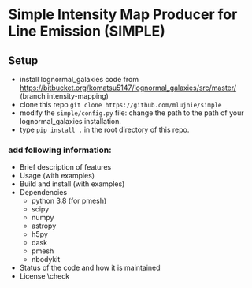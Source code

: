 # Simple Intensity Map Producer for Line Emission (SIMPLE)

## Setup
* install lognormal_galaxies code from https://bitbucket.org/komatsu5147/lognormal_galaxies/src/master/ (branch intensity-mapping)
* clone this repo 
    `git clone https://github.com/mlujnie/simple`
* modify the `simple/config.py` file: change the path to the path of your lognormal_galaxies installation.
* type `pip install .` in the root directory of this repo.

### add following information: 
* Brief description of features
* Usage (with examples)
* Build and install (with examples)
* Dependencies
    * python 3.8 (for pmesh)
    * scipy
    * numpy
    * astropy
    * h5py
    * dask
    * pmesh
    * nbodykit 
* Status of the code and how it is maintained
* License \check